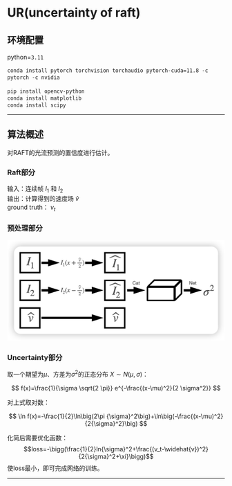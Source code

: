 # UR(uncertainty of raft)

## 环境配置
python=`3.11`
```
conda install pytorch torchvision torchaudio pytorch-cuda=11.8 -c pytorch -c nvidia

pip install opencv-python
conda install matplotlib
conda install scipy
```
***
## 算法概述    
对RAFT的光流预测的置信度进行估计。
### Raft部分
输入：连续帧 $I_1$ 和 $I_2$   
输出：计算得到的速度场 $\widehat{v}$    
ground truth： $v_t$
### 预处理部分
![ur](ur.png)
### Uncertainty部分
取一个期望为$\mu$、方差为${\sigma}^2$的正态分布 $X \sim N(\mu, \sigma)$：  

$$
f(x)=\frac{1}{\sigma \sqrt{2 \pi}} e^{-\frac{(x-\mu)^2}{2 \sigma^2}}
$$   

对上式取对数：  

$$
\ln f(x)=-\frac{1}{2}\ln\big(2\pi {\sigma}^2\big)+\ln\big(-\frac{(x-\mu)^2}{2{\sigma}^2}\big)
$$      

化简后需要优化函数：   
$$loss=-\bigg(\frac{1}{2}ln{\sigma}^2+\frac{(v_t-\widehat{v})^2}{2{\sigma}^2+\xi}\bigg)$$
使loss最小，即可完成网络的训练。   
***